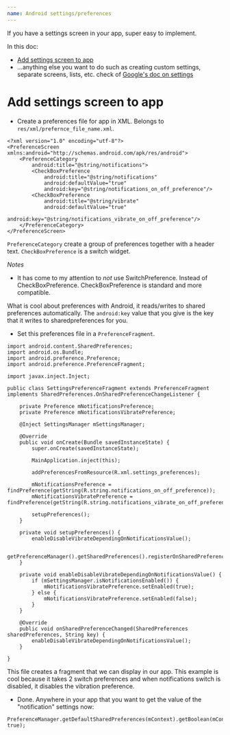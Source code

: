 ```yaml
---
name: Android settings/preferences
---
```


If you have a settings screen in your app, super easy to implement.

In this doc:

* [Add settings screen to app](#add-settings-screen-to-app)
* ...anything else you want to do such as creating custom settings, separate screens, lists, etc. check of [Google's doc on settings](https://developer.android.com/guide/topics/ui/settings.html)

# Add settings screen to app

* Create a preferences file for app in XML. Belongs to `res/xml/prefernce_file_name.xml`.
```
<?xml version="1.0" encoding="utf-8"?>
<PreferenceScreen xmlns:android="http://schemas.android.com/apk/res/android">
    <PreferenceCategory
        android:title="@string/notifications">
        <CheckBoxPreference
            android:title="@string/notifications"
            android:defaultValue="true"
            android:key="@string/notifications_on_off_preference"/>
        <CheckBoxPreference
            android:title="@string/vibrate"
            android:defaultValue="true"
            android:key="@string/notifications_vibrate_on_off_preference"/>
    </PreferenceCategory>
</PreferenceScreen>
```
`PreferenceCategory` create a group of preferences together with a header text. `CheckBoxPreference` is a switch widget.

*Notes*
* It has come to my attention to *not* use SwitchPreference. Instead of CheckBoxPreference. CheckBoxPreference is standard and more compatible.

What is cool about preferences with Android, it reads/writes to shared preferences automatically. The `android:key` value that you give is the key that it writes to sharedpreferences for you.

* Set this preferences file in a `PreferenceFragment`.
```
import android.content.SharedPreferences;
import android.os.Bundle;
import android.preference.Preference;
import android.preference.PreferenceFragment;

import javax.inject.Inject;

public class SettingsPreferenceFragment extends PreferenceFragment implements SharedPreferences.OnSharedPreferenceChangeListener {

    private Preference mNotificationsPreference;
    private Preference mNotificationsVibratePreference;

    @Inject SettingsManager mSettingsManager;

    @Override
    public void onCreate(Bundle savedInstanceState) {
        super.onCreate(savedInstanceState);

        MainApplication.inject(this);

        addPreferencesFromResource(R.xml.settings_preferences);

        mNotificationsPreference = findPreference(getString(R.string.notifications_on_off_preference));
        mNotificationsVibratePreference = findPreference(getString(R.string.notifications_vibrate_on_off_preference));

        setupPreferences();
    }

    private void setupPreferences() {
        enableDisableVibrateDependingOnNotificationsValue();

        getPreferenceManager().getSharedPreferences().registerOnSharedPreferenceChangeListener(this);
    }

    private void enableDisableVibrateDependingOnNotificationsValue() {
        if (mSettingsManager.isNotificationsEnabled()) {
            mNotificationsVibratePreference.setEnabled(true);
        } else {
            mNotificationsVibratePreference.setEnabled(false);
        }
    }

    @Override
    public void onSharedPreferenceChanged(SharedPreferences sharedPreferences, String key) {
        enableDisableVibrateDependingOnNotificationsValue();
    }

}
```
This file creates a fragment that we can display in our app. This example is cool because it takes 2 switch preferences and when notifications switch is disabled, it disables the vibration preference.

* Done. Anywhere in your app that you want to get the value of the "notification" settings now:
```
PreferenceManager.getDefaultSharedPreferences(mContext).getBoolean(mContext.getString(R.string.notifications_on_off_preference), true);
```
